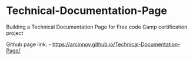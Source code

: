 # Technical-Documentation-Page
Building a Technical Documentation Page for Free code Camp certification project

Github page link: - https://arcinnov.github.io/Technical-Documentation-Page/
